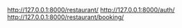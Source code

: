 http://127.0.0.1:8000/restaurant/
http://127.0.0.1:8000/auth/
http://127.0.0.1:8000/restaurant/booking/

